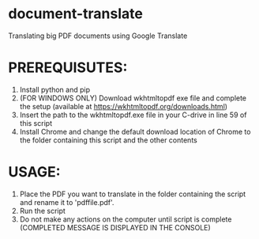 # document-translate
Translating big PDF documents using Google Translate

# PREREQUISUTES:
1.	Install python and pip
2.	(FOR WINDOWS ONLY) Download wkhtmltopdf exe file and complete the setup (available at https://wkhtmltopdf.org/downloads.html)
3.	Insert the path to the wkhtmltopdf.exe file in your C-drive in line 59 of this script
4.	Install Chrome and change the default download location of Chrome to the folder containing this script and the other contents

# USAGE:
1.	Place the PDF you want to translate in the folder containing the script and rename it to 'pdffile.pdf'.
2.	Run the script
3.	Do not make any actions on the computer until script is complete (COMPLETED MESSAGE IS DISPLAYED IN THE CONSOLE)
